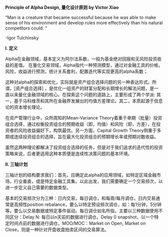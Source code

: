 **Principle of Alpha Design, 量化设计原则 by Victor Xiao**

“Man is a creature that became successful because he was able to make sense of his environment and develop rules more effectively than his natural competitors could. “

-Igor Tulchinsky

**I. 定义**

Alpha在金融领域，基本定义为阿尔法系数，一般为基金绝对回报和无风险投资收益的差值。
在量化交易领域，Alpha指代一种预测模型，通过对金融工具的价格，风险，收益进行预测，统计关系套利，配置迭代等实现更高的alpha系数；

这种对alpha的探索和优化，实际就是资产组合选择问题的另一种表达形式。所谓，[资产组合选择] ，是优化一组资产的财富分配和长期增长的解法问题，是一直以来量化金融领域的核心。在探索这个问题的道路上，主要形成了两个学派: 其一，基于马科维茨和其所在金融界发展出的均值方差理论。其二，本质起源于信息论的资本增长理论。

在资产管理行业中，众所周知的Mean-Variance Theory着重于单期（批量）投资组合选择，通过权衡投资组合的预期收益（即，均值）和风险（即，方差），在投资者的风险收益偏好下，构筑最优。另一方面，Capital Growth Theory侧重于多期或连续投资组合的选择，旨在最大化投资组合的预期增长率或预期对数收益。

虽然这两种理论都解决了投资组合选择的任务，但是对于我们追求的迭代性的投资策略来说，后者更适用这种本质便是连续性决策问题的基本环境。

**II. 三轴计划**

三轴计划的结构要求我们：首先，应确定此alpha的应用领域，如特定区域金融市场，行业垂直，或是特定金融工具集。以此出发，我们需要确定一个交易频次，以进一步定义自己需要的数据类型。

基本的交易频次分为三种：日内交易，每日调仓，和每周/每月调仓。日内交易通常是高频性position rebalance，要么以特定预设频次调仓，如：每1分钟，5分钟等。要么以交易数据或特定事件驱动。每日调仓如名所指，主要以三种数据使用不同区分：Delay N: 每日以n天前的数据进行调仓。Delay 0 snapshot，以一个特定时间点前的数据进行调仓。MOO/MOC：Market on Open, Market on Close，则是一种针对开盘收盘拍卖区间的交易算法。


